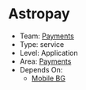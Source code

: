 # Astropay
* Team: [Payments](../teams/payments.md)
* Type: service
* Level: Application
* Area: [Payments](../areas/3rd-party-payments.png)
* Depends On:
  * [Mobile BG](mobile-bg.md)
